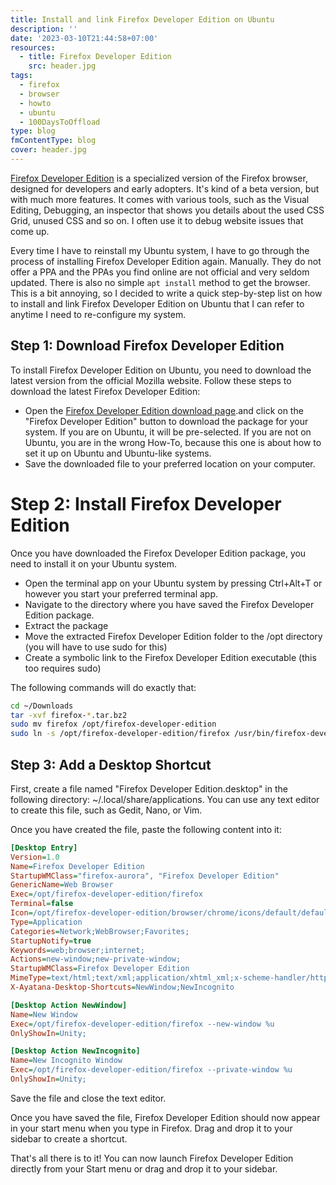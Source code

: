 ```yaml
---
title: Install and link Firefox Developer Edition on Ubuntu
description: ''
date: '2023-03-10T21:44:58+07:00'
resources:
  - title: Firefox Developer Edition
    src: header.jpg
tags:
  - firefox
  - browser
  - howto
  - ubuntu
  - 100DaysToOffload
type: blog
fmContentType: blog
cover: header.jpg
---
```


[Firefox Developer Edition](https://www.mozilla.org/en-US/firefox/developer/) is a specialized version of the Firefox browser, designed for developers and early adopters. It's kind of a beta version, but with much more features. It comes with various tools, such as the Visual Editing, Debugging, an inspector that shows you details about the used CSS Grid, unused CSS and so on. I often use it to debug website issues that come up.

Every time I have to reinstall my Ubuntu system, I have to go through the process of installing Firefox Developer Edition again. Manually. They do not offer a PPA and the PPAs you find online are not official and very seldom updated. There is also no simple `apt install` method to get the browser. This is a bit annoying, so I decided to write a quick step-by-step list on how to install and link Firefox Developer Edition on Ubuntu that I can refer to anytime I need to re-configure my system.

## Step 1: Download Firefox Developer Edition

To install Firefox Developer Edition on Ubuntu, you need to download the latest version from the official Mozilla website. Follow these steps to download the latest Firefox Developer Edition:

- Open the [Firefox Developer Edition download page](https://www.mozilla.org/en-US/firefox/developer/).and click on the "Firefox Developer Edition" button to download the package for your system. If you are on Ubuntu, it will be pre-selected. If you are not on Ubuntu, you are in the wrong How-To, because this one is about how to set it up on Ubuntu and Ubuntu-like systems.
- Save the downloaded file to your preferred location on your computer.

# Step 2: Install Firefox Developer Edition

Once you have downloaded the Firefox Developer Edition package, you need to install it on your Ubuntu system.

- Open the terminal app on your Ubuntu system by pressing Ctrl+Alt+T or however you start your preferred terminal app.
- Navigate to the directory where you have saved the Firefox Developer Edition package.
- Extract the package
- Move the extracted Firefox Developer Edition folder to the /opt directory (you will have to use sudo for this)
- Create a symbolic link to the Firefox Developer Edition executable (this too requires sudo)

The following commands will do exactly that:

```bash
cd ~/Downloads
tar -xvf firefox-*.tar.bz2
sudo mv firefox /opt/firefox-developer-edition
sudo ln -s /opt/firefox-developer-edition/firefox /usr/bin/firefox-developer-edition
```

## Step 3: Add a Desktop Shortcut

First, create a file named "Firefox Developer Edition.desktop" in the following directory: ~/.local/share/applications. You can use any text editor to create this file, such as Gedit, Nano, or Vim.

Once you have created the file, paste the following content into it:

```ini
[Desktop Entry]
Version=1.0
Name=Firefox Developer Edition
StartupWMClass="firefox-aurora", "Firefox Developer Edition"
GenericName=Web Browser
Exec=/opt/firefox-developer-edition/firefox
Terminal=false
Icon=/opt/firefox-developer-edition/browser/chrome/icons/default/default128.png
Type=Application
Categories=Network;WebBrowser;Favorites;
StartupNotify=true
Keywords=web;browser;internet;
Actions=new-window;new-private-window;
StartupWMClass=Firefox Developer Edition
MimeType=text/html;text/xml;application/xhtml_xml;x-scheme-handler/http;x-scheme-handler/https;x-scheme-handler/ftp;
X-Ayatana-Desktop-Shortcuts=NewWindow;NewIncognito

[Desktop Action NewWindow]
Name=New Window
Exec=/opt/firefox-developer-edition/firefox --new-window %u
OnlyShowIn=Unity;

[Desktop Action NewIncognito]
Name=New Incognito Window
Exec=/opt/firefox-developer-edition/firefox --private-window %u
OnlyShowIn=Unity;
```
Save the file and close the text editor.

Once you have saved the file, Firefox Developer Edition should now appear in your start menu when you type in Firefox. Drag and drop it to your sidebar to create a shortcut.

That's all there is to it! You can now launch Firefox Developer Edition directly from your Start menu or drag and drop it to your sidebar.
